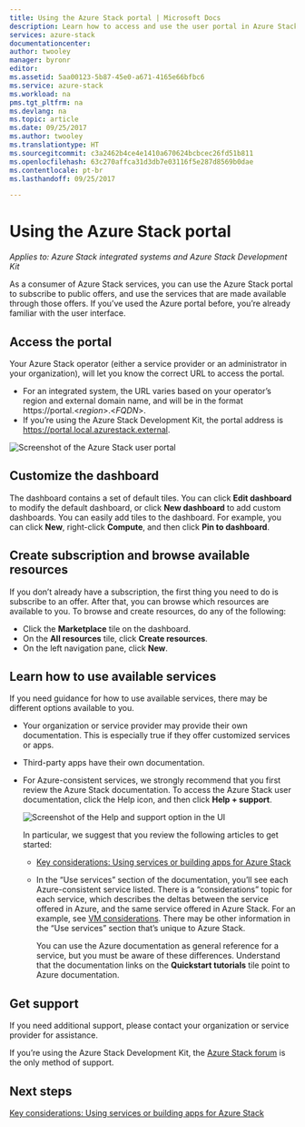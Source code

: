 ```yaml
---
title: Using the Azure Stack portal | Microsoft Docs
description: Learn how to access and use the user portal in Azure Stack.
services: azure-stack
documentationcenter: 
author: twooley
manager: byronr
editor: 
ms.assetid: 5aa00123-5b87-45e0-a671-4165e66bfbc6
ms.service: azure-stack
ms.workload: na
pms.tgt_pltfrm: na
ms.devlang: na
ms.topic: article
ms.date: 09/25/2017
ms.author: twooley
ms.translationtype: HT
ms.sourcegitcommit: c3a2462b4ce4e1410a670624bcbcec26fd51b811
ms.openlocfilehash: 63c270affca31d3db7e03116f5e287d8569b0dae
ms.contentlocale: pt-br
ms.lasthandoff: 09/25/2017

---
```

# <a name="using-the-azure-stack-portal"></a>Using the Azure Stack portal

*Applies to: Azure Stack integrated systems and Azure Stack Development Kit*

As a consumer of Azure Stack services, you can use the Azure Stack portal to subscribe to public offers, and use the services that are made available through those offers. If you’ve used the Azure portal before, you’re already familiar with the user interface.

## <a name="access-the-portal"></a>Access the portal

Your Azure Stack operator (either a service provider or an administrator in your organization), will let you know the correct URL to access the portal. 

- For an integrated system, the URL varies based on your operator’s region and external domain name, and will be in the format https://portal.&lt;*region*&gt;.&lt;*FQDN*&gt;.
- If you’re using the Azure Stack Development Kit, the portal address is https://portal.local.azurestack.external.

![Screenshot of the Azure Stack user portal](media/azure-stack-use-portal/UserPortal.png)

## <a name="customize-the-dashboard"></a>Customize the dashboard

The dashboard contains a set of default tiles. You can click **Edit dashboard** to modify the default dashboard, or click **New dashboard** to add custom dashboards. You can easily add tiles to the dashboard. For example, you can click **New**, right-click **Compute**, and then click **Pin to dashboard**.

## <a name="create-subscription-and-browse-available-resources"></a>Create subscription and browse available resources
 
If you don’t already have a subscription, the first thing you need to do is subscribe to an offer. After that, you can browse which resources are available to you. To browse and create resources, do any of the following:

- Click the **Marketplace** tile on the dashboard. 
- On the **All resources** tile, click **Create resources**.
- On the left navigation pane, click **New**.

## <a name="learn-how-to-use-available-services"></a>Learn how to use available services

If you need guidance for how to use available services, there may be different options available to you.

- Your organization or service provider may provide their own documentation. This is especially true if they offer customized services or apps.
- Third-party apps have their own documentation.
- For Azure-consistent services, we strongly recommend that you first review the Azure Stack documentation. To access the Azure Stack user documentation, click the Help icon, and then click **Help + support**.
 
    ![Screenshot of the Help and support option in the UI](media/azure-stack-use-portal/HelpAndSupport.png)

    In particular, we suggest that you review the following articles to get started:

    - [Key considerations: Using services or building apps for Azure Stack](azure-stack-considerations.md)
    - In the “Use services” section of the documentation, you’ll see each Azure-consistent service listed. There is a “considerations” topic for each service, which describes the deltas between the service offered in Azure, and the same service offered in Azure Stack. For an example, see [VM considerations](azure-stack-vm-considerations.md). There may be other information in the “Use services” section that’s unique to Azure Stack. 
     
      You can use the Azure documentation as general reference for a service, but you must be aware of these differences. Understand that the documentation links on the **Quickstart tutorials** tile point to Azure documentation.

## <a name="get-support"></a>Get support

If you need additional support, please contact your organization or service provider for assistance. 

If you’re using the Azure Stack Development Kit, the [Azure Stack forum](https://social.msdn.microsoft.com/Forums/azure/home?forum=azurestack) is the only method of support.

## <a name="next-steps"></a>Next steps

[Key considerations: Using services or building apps for Azure Stack](azure-stack-considerations.md)

